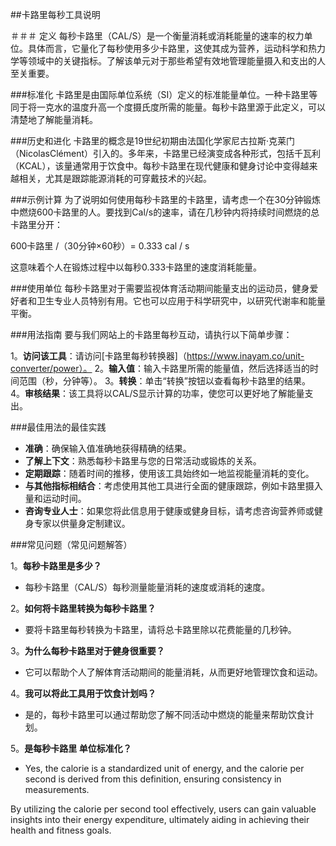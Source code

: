##卡路里每秒工具说明

＃＃＃ 定义
每秒卡路里（CAL/S）是一个衡量消耗或消耗能量的速率的权力单位。具体而言，它量化了每秒使用多少卡路里，这使其成为营养，运动科学和热力学等领域中的关键指标。了解该单元对于那些希望有效地管理能量摄入和支出的人至关重要。

###标准化
卡路里是由国际单位系统（SI）定义的标准能量单位。一种卡路里等同于将一克水的温度升高一个度摄氏度所需的能量。每秒卡路里源于此定义，可以清楚地了解能量消耗。

###历史和进化
卡路里的概念是19世纪初期由法国化学家尼古拉斯·克莱门（NicolasClément）引入的。多年来，卡路里已经演变成各种形式，包括千瓦利（KCAL），该量通常用于饮食中。每秒卡路里在现代健康和健身讨论中变得越来越相关，尤其是跟踪能源消耗的可穿戴技术的兴起。

###示例计算
为了说明如何使用每秒卡路里的卡路里，请考虑一个在30分钟锻炼中燃烧600卡路里的人。要找到Cal/s的速率，请在几秒钟内将持续时间燃烧的总卡路里分开：

600卡路里 /（30分钟×60秒）= 0.333 cal / s

这意味着个人在锻炼过程中以每秒0.333卡路里的速度消耗能量。

###使用单位
每秒卡路里对于需要监视体育活动期间能量支出的运动员，健身爱好者和卫生专业人员特别有用。它也可以应用于科学研究中，以研究代谢率和能量平衡。

###用法指南
要与我们网站上的卡路里每秒互动，请执行以下简单步骤：

1。**访问该工具**：请访问[卡路里每秒转换器]（https://www.inayam.co/unit-converter/power）。
2。**输入值**：输入卡路里所需的能量值，然后选择适当的时间范围（秒，分钟等）。
3。**转换**：单击“转换”按钮以查看每秒卡路里的结果。
4。**审核结果**：该工具将以CAL/S显示计算的功率，使您可以更好地了解能量支出。

###最佳用法的最佳实践
-  **准确**：确保输入值准确地获得精确的结果。
-  **了解上下文**：熟悉每秒卡路里与您的日常活动或锻炼的关系。
-  **定期跟踪**：随着时间的推移，使用该工具始终如一地监视能量消耗的变化。
-  **与其他指标相结合**：考虑使用其他工具进行全面的健康跟踪，例如卡路里摄入量和运动时间。
-  **咨询专业人士**：如果您将此信息用于健康或健身目标，请考虑咨询营养师或健身专家以供量身定制建议。

###常见问题（常见问题解答）

1。**每秒卡路里是多少？**
- 每秒卡路里（CAL/S）每秒测量能量消耗的速度或消耗的速度。

2。**如何将卡路里转换为每秒卡路里？**
- 要将卡路里每秒转换为卡路里，请将总卡路里除以花费能量的几秒钟。

3。**为什么每秒卡路里对于健身很重要？**
- 它可以帮助个人了解体育活动期间的能量消耗，从而更好地管理饮食和运动。

4。**我可以将此工具用于饮食计划吗？**
- 是的，每秒卡路里可以通过帮助您了解不同活动中燃烧的能量来帮助饮食计划。

5。**是每秒卡路里 单位标准化？**
- Yes, the calorie is a standardized unit of energy, and the calorie per second is derived from this definition, ensuring consistency in measurements.

By utilizing the calorie per second tool effectively, users can gain valuable insights into their energy expenditure, ultimately aiding in achieving their health and fitness goals.